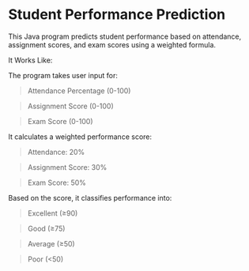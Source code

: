 # Student Performance Prediction

This Java program predicts student performance based on attendance, assignment scores, and exam scores using a weighted formula.

It Works Like:

The program takes user input for:

>Attendance Percentage (0-100)

>Assignment Score (0-100)

>Exam Score (0-100)

It calculates a weighted performance score:

>Attendance: 20%

>Assignment Score: 30%

>Exam Score: 50%

Based on the score, it classifies performance into:

>Excellent (≥90)

>Good (≥75)

>Average (≥50)

>Poor (<50)
